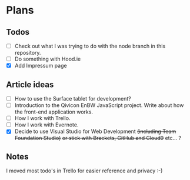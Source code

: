 # Plans

## Todos

- [ ] Check out what I was trying to do with the node branch in this repository.
- [ ] Do something with Hood.ie
- [x] Add Impressum page 

## Article ideas

- [ ] How to use the Surface tablet for development?
- [ ] Introduction to the Qivicon EnBW JavaScript project. Write about how the front-end application works.
- [ ] How I work with Trello.
- [ ] How I work with Evernote.
- [x] Decide to use Visual Studio for Web Development ~~(including Team Foundation Studio)~~ ~~or stick with Brackets, GitHub and Cloud9~~ etc... ?

## Notes

I moved most todo's in Trello for easier reference and privacy :-)
